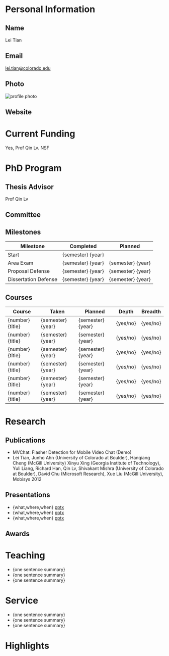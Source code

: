 

# Personal Information

## Name
Lei Tian

## Email
lei.tian@colorado.edu

## Photo
![profile photo](files/)

## Website


# Current Funding
Yes, Prof Qin Lv. NSF

# PhD Program

## Thesis Advisor
Prof Qin Lv

## Committee


## Milestones

| Milestone            | Completed         | Planned           |         
| -------------------- | ----------------- | ----------------- |
| Start                | {semester} {year} |                   |
| Area Exam            | {semester} {year} | {semester} {year} |
| Proposal Defense     | {semester} {year} | {semester} {year} |
| Dissertation Defense | {semester} {year} | {semester} {year} |

## Courses

| Course           | Taken             | Planned            | Depth    | Breadth | 
| ---------------- | ----------------- | ------------------ | -------- | ------- |
| {number} {title} | {semester} {year} | {semester} {year}  | {yes/no} | {yes/no}|
| {number} {title} | {semester} {year} | {semester} {year}  | {yes/no} | {yes/no}|
| {number} {title} | {semester} {year} | {semester} {year}  | {yes/no} | {yes/no}|
| {number} {title} | {semester} {year} | {semester} {year}  | {yes/no} | {yes/no}|
| {number} {title} | {semester} {year} | {semester} {year}  | {yes/no} | {yes/no}|
| {number} {title} | {semester} {year} | {semester} {year}  | {yes/no} | {yes/no}|

# Research

## Publications


* MVChat: Flasher Detection for Mobile Video Chat (Demo)
* Lei	 Tian,	 Junho	 Ahn	(University of Colorado at Boulder),	 Hanqiang	 Cheng	(McGill University)	 Xinyu	 Xing	(Georgia Institute of Technology),	 Yuli	 Liang, Richard Han, Qin Lv,	 Shivakant	 Mishra	(University of Colorado at Boulder),	 David Chu	(Microsoft Research),	 Xue	 Liu	(McGill University), Mobisys 2012


## Presentations

* {what,where,when} [pptx](files/presentation-file.pptx)
* {what,where,when} [pptx](files/presentation-file.pptx)
* {what,where,when} [pptx](files/presentation-file.pptx)
      
## Awards


# Teaching

* {one sentence summary}
* {one sentence summary}
* {one sentence summary}

# Service

* {one sentence summary}
* {one sentence summary}
* {one sentence summary}

# Highlights

